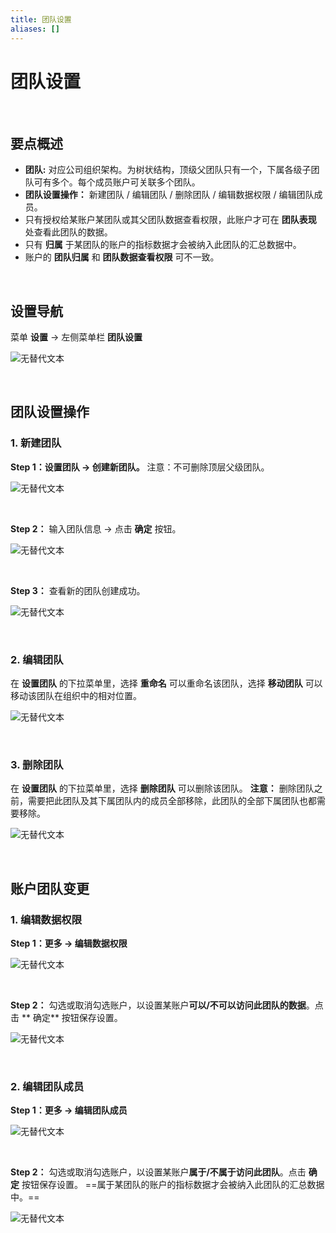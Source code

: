 ```yaml
---
title: 团队设置
aliases: []
---
```


# 团队设置

<br />

## 要点概述

-   **团队:** 对应公司组织架构。为树状结构，顶级父团队只有一个，下属各级子团队可有多个。每个成员账户可关联多个团队。
-   **团队设置操作：** 新建团队 / 编辑团队 / 删除团队 / 编辑数据权限 / 编辑团队成员。
-   只有授权给某账户某团队或其父团队数据查看权限，此账户才可在 **团队表现** 处查看此团队的数据。
-   只有 **归属** 于某团队的账户的指标数据才会被纳入此团队的汇总数据中。
-   账户的 **团队归属** 和 **团队数据查看权限** 可不一致。

<br />

## 设置导航

菜单 **设置** -> 左侧菜单栏 **团队设置**

![无替代文本](https://release-note.oss-cn-hongkong.aliyuncs.com/img/Team9.png)

<br />

## 团队设置操作

### 1. 新建团队

**Step 1：设置团队 -> 创建新团队。** 注意：不可删除顶层父级团队。

![无替代文本](https://release-note.oss-cn-hongkong.aliyuncs.com/img/Team2.png)

<br />

**Step 2：** 输入团队信息 -> 点击 **确定** 按钮。

![无替代文本](https://release-note.oss-cn-hongkong.aliyuncs.com/img/Team3.png)

<br />

**Step 3：** 查看新的团队创建成功。

![无替代文本](https://release-note.oss-cn-hongkong.aliyuncs.com/img/Team4.png)

<br />

### 2. 编辑团队

在 **设置团队** 的下拉菜单里，选择 **重命名** 可以重命名该团队，选择 **移动团队** 可以移动该团队在组织中的相对位置。

![无替代文本](https://release-note.oss-cn-hongkong.aliyuncs.com/img/Team5.png)

<br />

### 3. 删除团队

在 **设置团队** 的下拉菜单里，选择 **删除团队** 可以删除该团队。
**注意：** 删除团队之前，需要把此团队及其下属团队内的成员全部移除，此团队的全部下属团队也都需要移除。

![无替代文本](https://release-note.oss-cn-hongkong.aliyuncs.com/img/Team5.png)

<br />

## 账户团队变更

### 1. 编辑数据权限

**Step 1：更多 -> 编辑数据权限**

![无替代文本](https://release-note.oss-cn-hongkong.aliyuncs.com/img/Team6.png)

<br />

**Step 2：** 勾选或取消勾选账户，以设置某账户**可以/不可以访问此团队的数据**。点击 ** 确定** 按钮保存设置。

![无替代文本](https://release-note.oss-cn-hongkong.aliyuncs.com/img/Team7.png)

<br />

### 2. 编辑团队成员

**Step 1：更多 -> 编辑团队成员**

![无替代文本](https://release-note.oss-cn-hongkong.aliyuncs.com/img/Team6.png)

<br />

**Step 2：** 勾选或取消勾选账户，以设置某账户**属于/不属于访问此团队**。点击 **确定** 按钮保存设置。
==属于某团队的账户的指标数据才会被纳入此团队的汇总数据中。==

![无替代文本](https://release-note.oss-cn-hongkong.aliyuncs.com/img/Team8.png)

<br />
